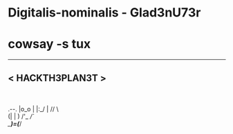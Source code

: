 # Digitalis-nominalis - Glad3nU73r 

# cowsay -s tux
 _______________
 < HACKTH3PLAN3T >
 ---------------
   \
    \
        .--.
       |o_o |
       |:_/ |
      //   \ \
     (|     | )
    /'\_   _/`\
    \___)=(___/
